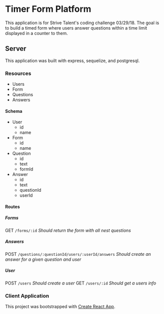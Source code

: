 # Timer Form Platform

This application is for Strive Talent's coding challenge 03/29/18.  The goal is to build a timed form where users answer questions within a time limit displayed in a counter to them.



## Server

This application was built with express, sequelize, and postgresql.

### Resources

- Users
- Form
- Questions
- Answers

#### Schema

- User 
	- id
	- name
- Form
	- id
	- name
- Question
	- id
	- text
	- formId
- Answer
	- id	
	- text
	- questionId
	- userId

#### Routes

##### Forms
GET `/forms/:id`
*Should return the form with all nest questions*

##### Answers
POST `/questions/:questionId/users/:userId/answers`
*Should create an answer for a given question and user*

##### User
POST `/users`
*Should create a user*
GET `/users/:id`
*Should get a users info*

### Client Application

This project was bootstrapped with [Create React App](https://github.com/facebookincubator/create-react-app).